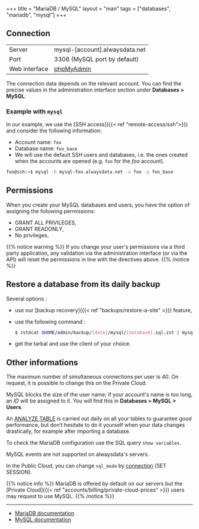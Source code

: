 +++
title = "MariaDB / MySQL"
layout = "man"
tags = ["databases", "mariadb", "mysql"]
+++

## Connection

|||
|--- |--- |
|Server|mysql-[account].alwaysdata.net|
|Port|3306 (MySQL port by default)|
|Web interface|[phpMyAdmin](https://phpmyadmin.alwaysdata.com/)|

The connection data depends on the relevant account. You can find the precise values in the administration interface section under **Databases > MySQL**.

### Example with `mysql`
In our example, we use the [SSH access]({{< ref "remote-access/ssh">}}) and consider the following information:

- Account name: `foo`
- Database name: `foo_base`
- We will use the default SSH users and databases, i.e. the ones created when the accounts are opened (e.g. `foo` for the *foo* account).

```sh
foo@ssh:~$ mysql -h mysql-foo.alwaysdata.net -u foo -p foo_base
```

## Permissions

When you create your MySQL databases and users, you have the option of assigning the following permissions:

- GRANT ALL PRIVILEGES,
- GRANT READONLY,
- No privileges.

{{% notice warning %}}
If you change your user's permissions via a third party application, any validation via the administration interface (or via the API) will reset the permissions in line with the directives above.
{{% /notice %}}

## Restore a database from its daily backup

Several options :

- use our [backup recovery]({{< ref "backups/restore-a-site" >}}) feature,
- use the following command :

    ```sh
    $ zstdcat $HOME/admin/backup/[date]/mysql/[database].sql.zst | mysql -h mysql-[account].alwaysdata.net -u [user] -p [database]
    ```

- get the tarbal and use the client of your choice.

## Other informations

The maximum number of simultaneous connections per user is *40*. On request, it is possible to change this on the Private Cloud.

MySQL blocks the size of the user name; if your account's name is too long, an *ID* will be assigned to it. You will find this in **Databases > MySQL > Users**.

An [ANALYZE TABLE](https://mariadb.com/kb/en/analyze-table/) is carried out daily on all your tables to guarantee good performance, but don’t hesitate to do it yourself when your data changes drastically, for example after importing a database.

To check the MariaDB configuration use the SQL query `show variables`.

MySQL events are not supported on alwaysdata's servers.

In the Public Cloud, you can change `sql_mode` by [connection](https://dev.mysql.com/doc/refman/8.0/en/sql-mode.html) (SET SESSION).

{{% notice info %}}
MariaDB is offered by default on our servers but the [Private Cloud]({{< ref "accounts/billing/private-cloud-prices" >}}) users may request to use MySQL.
{{% /notice %}}

---

- [MariaDB documentation](https://mariadb.com/kb/en/library/documentation/)
- [MySQL documentation](https://dev.mysql.com/doc/)
